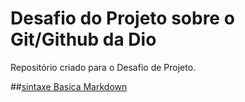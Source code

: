 # Desafio  do Projeto sobre o Git/Github  da Dio
Repositório criado para o Desafio de Projeto.

##[sintaxe Basica Markdown](https://www.markdownguide.org/basic-syntax/)
